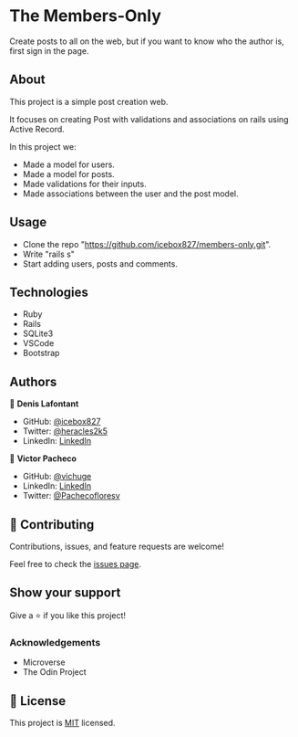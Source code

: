 # The Members-Only

Create posts to all on the web, but if you want to know who the author is, first sign in the page.

## About

This project is a simple post creation web.

It focuses on creating Post with validations and associations on rails using Active Record.

In this project we:
- Made a model for users.
- Made a model for posts.
- Made validations for their inputs.
- Made associations between the user and the post model.

## Usage

- Clone the repo "https://github.com/icebox827/members-only.git".
- Write "rails s"
- Start adding users, posts and comments.


## Technologies

- Ruby
- Rails
- SQLite3
- VSCode
- Bootstrap

## Authors

👤 **Denis Lafontant**

- GitHub: [@icebox827](https://github.com/icebox827)
- Twitter: [@heracles2k5](https://twitter.com/@heracles2k5)
- LinkedIn: [LinkedIn](https://www.linkedin.com/in/denis-lafontant/)

👤 **Victor Pacheco**

- GitHub: [@vichuge](https://github.com/vichuge)
- LinkedIn: [LinkedIn](https://www.linkedin.com/in/victor-pacheco-7946aab2/)
- Twitter: [@Pachecofloresv](https://twitter.com/Pachecofloresv)


## 🤝 Contributing

Contributions, issues, and feature requests are welcome!

Feel free to check the [issues page](https://github.com/icebox827/members-only/issues).

## Show your support

Give a ⭐️ if you like this project!

### Acknowledgements

- Microverse
- The Odin Project

## 📝 License

This project is [MIT](./LICENSE) licensed.